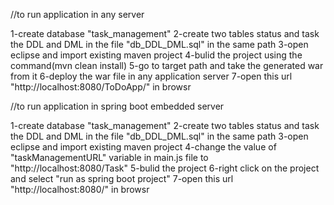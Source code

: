 //to run application in any server

1-create database "task_management" 
2-create two tables status and task the DDL and DML in the file "db_DDL_DML.sql" in the same path
3-open eclipse and import existing maven project 
4-bulid the project using the command(mvn clean install)
5-go to target path and take the generated war from it
6-deploy the war file in any application server
7-open this url "http://localhost:8080/ToDoApp/" in browsr


//to run application in spring boot embedded server


1-create database "task_management" 
2-create two tables status and task the DDL and DML in the file "db_DDL_DML.sql" in the same path
3-open eclipse and import existing maven project
4-change the value of "taskManagementURL" variable in main.js file to "http://localhost:8080/Task"
5-bulid the project
6-right click on the project and select "run as spring boot project"
7-open this url "http://localhost:8080/" in browsr
